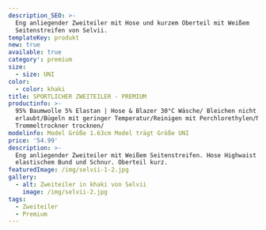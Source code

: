 ```yaml
---
description_SEO: >-
  Eng anliegender Zweiteiler mit Hose und kurzem Oberteil mit Weißem
  Seitenstreifen von Selvii.
templateKey: produkt
new: true
available: true
category': premium
size:
  - size: UNI
color:
  - color: khaki
title: SPORTLICHER ZWEITEILER - PREMIUM
productinfo: >-
  95% Baumwolle 5% Elastan | Hose & Blazer 30°C Wäsche/ Bleichen nicht
  erlaubt/Bügeln mit geringer Temperatur/Reinigen mit Perchlorethylen/Nicht im
  Trommeltrockner trocknen/
modelinfo: Model Größe 1.63cm Model trägt Größe UNI
price: '54.99'
description: >-
  Eng anliegender Zweiteiler mit Weißem Seitenstreifen. Hose Highwaist mit
  elastischem Bund und Schnur. Oberteil kurz.
featuredImage: /img/selvii-1-2.jpg
gallery:
  - alt: Zweiteiler in khaki von Selvii
    image: /img/selvii-2.jpg
tags:
  - Zweiteiler
  - Premium
---
```


